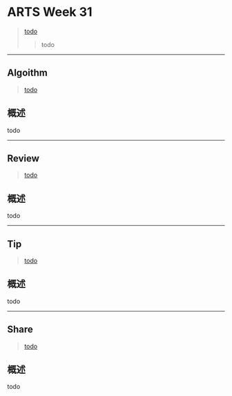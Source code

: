 # ARTS Week 31

> [todo](todo)
>> todo

***

## Algoithm

> [todo](todo)

## 概述

todo

***

## Review

> [todo](todo)

## 概述

todo

***

## Tip

> [todo](todo)

## 概述

todo

***

## Share

> [todo](todo)

## 概述

todo